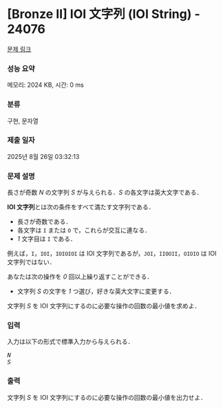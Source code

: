 # [Bronze II] IOI 文字列 (IOI String) - 24076 

[문제 링크](https://www.acmicpc.net/problem/24076) 

### 성능 요약

메모리: 2024 KB, 시간: 0 ms

### 분류

구현, 문자열

### 제출 일자

2025년 8월 26일 03:32:13

### 문제 설명

<p>長さが奇数 <var>N</var> の文字列 <var>S</var> が与えられる．<var>S</var> の各文字は英大文字である．</p>

<p><strong>IOI 文字列</strong>とは次の条件をすべて満たす文字列である．</p>

<ul>
	<li>長さが奇数である．</li>
	<li>各文字は <code>I</code> または <code>O</code> で，これらが交互に連なる．</li>
	<li><var>1</var> 文字目は <code>I</code> である．</li>
</ul>

<p>例えば，<code>I</code>，<code>IOI</code>，<code>IOIOIOI</code> は IOI 文字列であるが，<code>JOI</code>，<code>IIOOII</code>，<code>OIOIO</code> は IOI 文字列ではない．</p>

<p>あなたは次の操作を <var>0</var> 回以上繰り返すことができる．</p>

<ul>
	<li>文字列 <var>S</var> の文字を <var>1</var> つ選び，好きな英大文字に変更する．</li>
</ul>

<p>文字列 <var>S</var> を IOI 文字列にするのに必要な操作の回数の最小値を求めよ．</p>

### 입력 

 <p>入力は以下の形式で標準入力から与えられる．</p>

<pre><var>N</var>
<var>S</var></pre>

### 출력 

 <p>文字列 <var>S</var> を IOI 文字列にするのに必要な操作の回数の最小値を出力せよ．</p>


